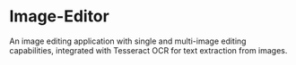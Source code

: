 # Image-Editor
An image editing application with single and multi-image editing capabilities, integrated with Tesseract OCR for text extraction from images.
